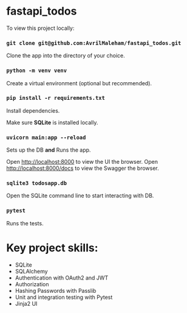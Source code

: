 # fastapi_todos

To view this project locally:

### `git clone git@github.com:AvrilMaleham/fastapi_todos.git`

Clone the app into the directory of your choice.

### `python -m venv venv`

Create a virtual environment (optional but recommended).

### `pip install -r requirements.txt`

Install dependencies.

Make sure **SQLite** is installed locally.

### `uvicorn main:app --reload`

Sets up the DB **and** Runs the app.

Open [http://localhost:8000](http://localhost:8000) to view the UI the browser.
Open [http://localhost:8000/docs](http://localhost:8000/docs) to view the Swagger the browser.

### `sqlite3 todosapp.db`

Open the SQLite command line to start interacting with DB.

### `pytest`

Runs the tests.

# Key project skills:

- SQLite
- SQLAlchemy
- Authentication with OAuth2 and JWT
- Authorization
- Hashing Passwords with Passlib
- Unit and integration testing with Pytest
- Jinja2 UI
